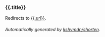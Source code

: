 ### {{.title}}

Redirects to [{{.url}}]({{.url}}).

###### Automatically generated by [kshvmdn/shorten](https://github.com/kshvmdn/shorten).
